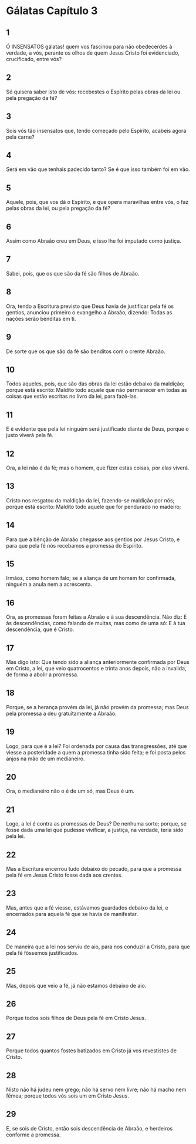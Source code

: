 # Gálatas Capítulo 3

## 1
Ó INSENSATOS gálatas! quem vos fascinou para não obedecerdes à verdade, a vós, perante os olhos de quem Jesus Cristo foi evidenciado, crucificado, entre vós?

## 2
Só quisera saber isto de vós: recebestes o Espírito pelas obras da lei ou pela pregação da fé?

## 3
Sois vós tão insensatos que, tendo começado pelo Espírito, acabeis agora pela carne?

## 4
Será em vão que tenhais padecido tanto? Se é que isso também foi em vão.

## 5
Aquele, pois, que vos dá o Espírito, e que opera maravilhas entre vós, o faz pelas obras da lei, ou pela pregação da fé?

## 6
Assim como Abraão creu em Deus, e isso lhe foi imputado como justiça.

## 7
Sabei, pois, que os que são da fé são filhos de Abraão.

## 8
Ora, tendo a Escritura previsto que Deus havia de justificar pela fé os gentios, anunciou primeiro o evangelho a Abraão, dizendo: Todas as nações serão benditas em ti.

## 9
De sorte que os que são da fé são benditos com o crente Abraão.

## 10
Todos aqueles, pois, que são das obras da lei estão debaixo da maldição; porque está escrito: Maldito todo aquele que não permanecer em todas as coisas que estão escritas no livro da lei, para fazê-las.

## 11
E é evidente que pela lei ninguém será justificado diante de Deus, porque o justo viverá pela fé.

## 12
Ora, a lei não é da fé; mas o homem, que fizer estas coisas, por elas viverá.

## 13
Cristo nos resgatou da maldição da lei, fazendo-se maldição por nós; porque está escrito: Maldito todo aquele que for pendurado no madeiro;

## 14
Para que a bênção de Abraão chegasse aos gentios por Jesus Cristo, e para que pela fé nós recebamos a promessa do Espírito.

## 15
Irmãos, como homem falo; se a aliança de um homem for confirmada, ninguém a anula nem a acrescenta.

## 16
Ora, as promessas foram feitas a Abraão e à sua descendência. Não diz: E às descendências, como falando de muitas, mas como de uma só: E à tua descendência, que é Cristo.

## 17
Mas digo isto: Que tendo sido a aliança anteriormente confirmada por Deus em Cristo, a lei, que veio quatrocentos e trinta anos depois, não a invalida, de forma a abolir a promessa.

## 18
Porque, se a herança provém da lei, já não provém da promessa; mas Deus pela promessa a deu gratuitamente a Abraão.

## 19
Logo, para que é a lei? Foi ordenada por causa das transgressões, até que viesse a posteridade a quem a promessa tinha sido feita; e foi posta pelos anjos na mão de um medianeiro.

## 20
Ora, o medianeiro não o é de um só, mas Deus é um.

## 21
Logo, a lei é contra as promessas de Deus? De nenhuma sorte; porque, se fosse dada uma lei que pudesse vivificar, a justiça, na verdade, teria sido pela lei.

## 22
Mas a Escritura encerrou tudo debaixo do pecado, para que a promessa pela fé em Jesus Cristo fosse dada aos crentes.

## 23
Mas, antes que a fé viesse, estávamos guardados debaixo da lei, e encerrados para aquela fé que se havia de manifestar.

## 24
De maneira que a lei nos serviu de aio, para nos conduzir a Cristo, para que pela fé fôssemos justificados.

## 25
Mas, depois que veio a fé, já não estamos debaixo de aio.

## 26
Porque todos sois filhos de Deus pela fé em Cristo Jesus.

## 27
Porque todos quantos fostes batizados em Cristo já vos revestistes de Cristo.

## 28
Nisto não há judeu nem grego; não há servo nem livre; não há macho nem fêmea; porque todos vós sois um em Cristo Jesus.

## 29
E, se sois de Cristo, então sois descendência de Abraão, e herdeiros conforme a promessa.

